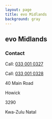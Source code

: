 ```yaml
---
layout: page
title: evo Midlands
background: gray
---
```


<div class="container contact-us py-5">
  <div class="row justify-content-center">
    <div class="col-md text-center" style="max-width: 500px;">
      <h2 class="section-heading text-uppercase">evo Midlands</h2>
      <h3>Contact</h3>
      <p>Call: <a href="tel:+27330010327">033 001 0327</a></p>
	  <p>Call: <a href="tel:+27330010328">033 001 0328</a></p>
      <!-- <p>WhatsApp: <a href="https://wa.me/27836760912" target="_blank">Message me</a></p> -->
      <!-- <p>Email: <a href="mailto:hayley.craig@evogroup.co.za?subject=Mail from Evo Website">hayley.craig@evogroup.co.za</a></p> -->
      <p>40 Main Road</p>
      <p>Howick</p>
      <p>3290</p>
	  <p>Kwa-Zulu Natal</p>
    </div>
    
  </div>

  <!-- Separate row for General Enquiries -->
  <!-- <div class="row justify-content-center mt-4">
    <div class="col-lg text-center w-100" style="max-width: 1000px;">
      <h3>National Enquiries</h3>
      <p>Email: <a href="mailto:bond.squad@evogroup.co.za?subject=National Enquiries Mail from Evo Website">bond.squad@evogroup.co.za</a></p>
    </div>
  </div> -->
</div>


